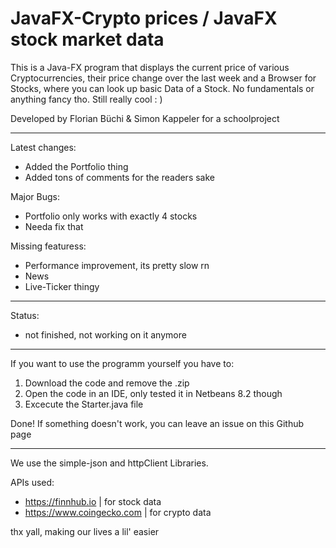 # JavaFX-Crypto prices / JavaFX stock market data

This is a Java-FX program that displays the current price of various Cryptocurrencies, their price change over the last week and a Browser for Stocks, where you can look up basic Data of a Stock. No fundamentals or anything fancy tho.
Still really cool  : )                  

Developed by Florian Büchi & Simon Kappeler for a schoolproject           

---------------------------------------------------------------------------
Latest changes: 
- Added the Portfolio thing
- Added tons of comments for the readers sake        

Major Bugs:           
- Portfolio only works with exactly 4 stocks
- Needa fix that

                               
Missing featuress:      
- Performance improvement, its pretty slow rn      
- News
- Live-Ticker thingy

----
Status:
- not finished, not working on it anymore

---

If you want to use the programm yourself you have to: 

1. Download the code and remove the .zip
2. Open the code in an IDE, only tested it in Netbeans 8.2 though
3. Excecute the Starter.java file

Done! If something doesn't work, you can leave an issue on this Github page

---

We use the simple-json and httpClient Libraries.

APIs used: 
- https://finnhub.io | for stock data
- https://www.coingecko.com | for crypto data

thx yall, making our lives a lil' easier 
